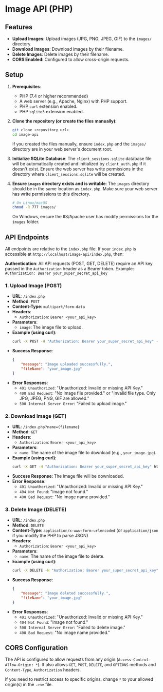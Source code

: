 # Image API (PHP)

## Features

*   **Upload Images**: Upload images (JPG, PNG, JPEG, GIF) to the `images/` directory.
*   **Download Images**: Download images by their filename.
*   **Delete Images**: Delete images by their filename.
*   **CORS Enabled**: Configured to allow cross-origin requests.

## Setup

1.  **Prerequisites**:
    *   PHP (7.4 or higher recommended)
    *   A web server (e.g., Apache, Nginx) with PHP support.
    *   PHP `curl` extension enabled.
    *   PHP `sqlite3` extension enabled.

2.  **Clone the repository (or create the files manually)**:
    ```bash
    git clone <repository_url>
    cd image-api
    ```
    If you created the files manually, ensure `index.php` and the `images/` directory are in your web server's document root.


4.  **Initialize SQLite Database**:
    The `client_sessions.sqlite` database file will be automatically created and initialized by `client_auth.php` if it doesn't exist. Ensure the web server has write permissions in the directory where `client_sessions.sqlite` will be created.

5.  **Ensure `images` directory exists and is writable**:
    The `images` directory should be in the same location as `index.php`. Make sure your web server has write permissions to this directory.

    ```bash
    # On Linux/macOS
    chmod -R 777 images/
    ```
    On Windows, ensure the IIS/Apache user has modify permissions for the `images` folder.

## API Endpoints

All endpoints are relative to the `index.php` file. If your `index.php` is accessible at `http://localhost/image-api/index.php`, then:

**Authentication**: All API requests (POST, GET, DELETE) require an API key passed in the `Authorization` header as a Bearer token.
Example: `Authorization: Bearer your_super_secret_api_key`

### 1. Upload Image (POST)

*   **URL**: `/index.php`
*   **Method**: `POST`
*   **Content-Type**: `multipart/form-data`
*   **Headers**:
    *   `Authorization`: `Bearer <your_api_key>`
*   **Parameters**:
    *   `image`: The image file to upload.
*   **Example (using curl)**:
    ```bash
    curl -X POST -H "Authorization: Bearer your_super_secret_api_key" -F "image=@/path/to/your/image.jpg" http://localhost/image-api/index.php
    ```
*   **Success Response**:
    ```json
    {
        "message": "Image uploaded successfully.",
        "fileName": "your_image.jpg"
    }
    ```
*   **Error Responses**:
    *   `401 Unauthorized`: "Unauthorized: Invalid or missing API Key."
    *   `400 Bad Request`: "No image file provided." or "Invalid file type. Only JPG, JPEG, PNG, GIF are allowed."
    *   `500 Internal Server Error`: "Failed to upload image."

### 2. Download Image (GET)

*   **URL**: `/index.php?name={filename}`
*   **Method**: `GET`
*   **Headers**:
    *   `Authorization`: `Bearer <your_api_key>`
*   **Parameters**:
    *   `name`: The name of the image file to download (e.g., `your_image.jpg`).
*   **Example (using curl)**:
    ```bash
    curl -X GET -H "Authorization: Bearer your_super_secret_api_key" http://localhost/image-api/index.php?name=your_image.jpg -o downloaded_image.jpg
    ```
*   **Success Response**: The image file will be downloaded.
*   **Error Response**:
    *   `401 Unauthorized`: "Unauthorized: Invalid or missing API Key."
    *   `404 Not Found`: "Image not found."
    *   `400 Bad Request`: "No image name provided."

### 3. Delete Image (DELETE)

*   **URL**: `/index.php`
*   **Method**: `DELETE`
*   **Content-Type**: `application/x-www-form-urlencoded` (or `application/json` if you modify the PHP to parse JSON)
*   **Headers**:
    *   `Authorization`: `Bearer <your_api_key>`
*   **Parameters**:
    *   `name`: The name of the image file to delete.
*   **Example (using curl)**:
    ```bash
    curl -X DELETE -H "Authorization: Bearer your_super_secret_api_key" -d "name=your_image.jpg" http://localhost/image-api/index.php
    ```
*   **Success Response**:
    ```json
    {
        "message": "Image deleted successfully.",
        "fileName": "your_image.jpg"
    }
    ```
*   **Error Responses**:
    *   `401 Unauthorized`: "Unauthorized: Invalid or missing API Key."
    *   `404 Not Found`: "Image not found."
    *   `500 Internal Server Error`: "Failed to delete image."
    *   `400 Bad Request`: "No image name provided."

## CORS Configuration

The API is configured to allow requests from any origin (`Access-Control-Allow-Origin: *`). It also allows `GET`, `POST`, `DELETE`, and `OPTIONS` methods and `Content-Type`, `Authorization` headers.

If you need to restrict access to specific origins, change `*` to your allowed origin(s) in the `.env` file.

